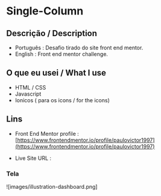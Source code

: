# Single-Column
  ## Descrição / Description
  - Português : Desafio tirado do site front end mentor.
  - English : Front end mentor challenge.

  ## O que eu usei / What I use
  - HTML / CSS
  - Javascript
  - Ionicos ( para os icons / for the icons)

  ## Lins 
  - Front End Mentor profile : [https://www.frontendmentor.io/profile/paulovictor1997](https://www.frontendmentor.io/profile/paulovictor1997)

  - Live Site URL : 

  ### Tela 
   ![images/illustration-dashboard.png]
